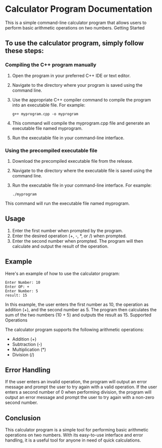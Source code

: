 # Calculator Program Documentation

This is a simple command-line calculator program that allows users to perform basic arithmetic operations on two numbers.
Getting Started

## To use the calculator program, simply follow these steps:

### Compiling the C++ program manually

1. Open the program in your preferred C++ IDE or text editor.

2. Navigate to the directory where your program is saved using the command line.

3. Use the appropriate C++ compiler command to compile the program into an executable file. For example:

    `g++ myprogram.cpp -o myprogram`

4. This command will compile the myprogram.cpp file and generate an executable file named myprogram.

5. Run the executable file in your command-line interface.

### Using the precompiled executable file

1. Download the precompiled executable file from the release.
    
2. Navigate to the directory where the executable file is saved using the command line.

3. Run the executable file in your command-line interface. For example:

    `./myprogram`

This command will run the executable file named myprogram.

## Usage

1. Enter the first number when prompted by the program.
2. Enter the desired operation (+, -, *, or /) when prompted.
3. Enter the second number when prompted.
    The program will then calculate and output the result of the operation.

## Example

Here's an example of how to use the calculator program:

```
Enter Number: 10
Enter OP: +
Enter Number: 5
result: 15
```

In this example, the user enters the first number as 10, the operation as addition (+), and the second number as 5. The program then calculates the sum of the two numbers (10 + 5) and outputs the result as 15.
Supported Operations

The calculator program supports the following arithmetic operations:

- Addition (+)
- Subtraction (-)
- Multiplication (*)
- Division (/)

## Error Handling

If the user enters an invalid operation, the program will output an error message and prompt the user to try again with a valid operation. If the user enters a second number of 0 when performing division, the program will output an error message and prompt the user to try again with a non-zero second number.

## Conclusion

This calculator program is a simple tool for performing basic arithmetic operations on two numbers. With its easy-to-use interface and error handling, it is a useful tool for anyone in need of quick calculations.